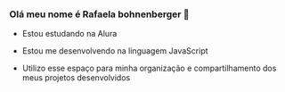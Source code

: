 ### Olá meu nome é Rafaela bohnenberger 🖤

- Estou estudando na Alura

- Estou me desenvolvendo na linguagem JavaScript

- Utilizo esse espaço para minha organização e compartilhamento dos meus projetos desenvolvidos
